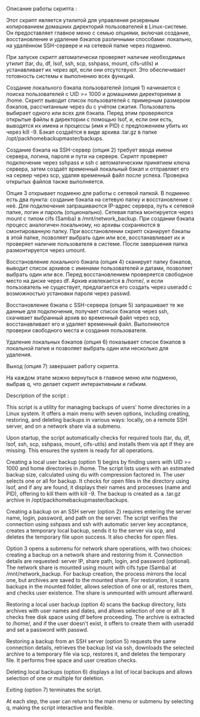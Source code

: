 Описание работы скрипта :

Этот скрипт является утилитой для управления резервным копированием домашних директорий пользователей в Linux-системе. Он предоставляет главное меню с семью опциями, включая создание, восстановление и удаление бэкапов различными способами: локально, на удалённом SSH-сервере и на сетевой папке через подменю.

При запуске скрипт автоматически проверяет наличие необходимых утилит (tar, du, df, lsof, ssh, scp, sshpass, mount, cifs-utils) и устанавливает их через apt, если они отсутствуют. Это обеспечивает готовность системы к выполнению всех функций.

Создание локального бэкапа пользователей (опция 1) начинается с поиска пользователей с UID >= 1000 и домашними директориями в /home. Скрипт выводит список пользователей с примерным размером бэкапов, рассчитанным через du с учётом сжатия. Пользователь выбирает одного или всех для бэкапа. Перед этим проверяются открытые файлы в директории с помощью lsof, и, если они есть, выводятся их имена и процессы (имя и PID) с предложением убить их через kill -9. Бэкап создаётся в виде архива .tar.gz в папке /opt/packhomebackupmaster/backups.

Создание бэкапа на SSH-сервер (опция 2) требует ввода имени сервера, логина, пароля и пути на сервере. Скрипт проверяет подключение через sshpass и ssh с автоматическим принятием ключа сервера, затем создаёт временный локальный бэкап и отправляет его на сервер через scp, удаляя временный файл после успеха. Проверка открытых файлов также выполняется.

Опция 3 открывает подменю для работы с сетевой папкой. В подменю есть два пункта: создание бэкапа на сетевую папку и восстановление с неё. Для подключения запрашиваются IP-адрес сервера, путь к сетевой папке, логин и пароль (опционально). Сетевая папка монтируется через mount с типом cifs (Samba) в /mnt/network_backup. При создании бэкапа процесс аналогичен локальному, но архивы сохраняются в смонтированную папку. При восстановлении скрипт сканирует бэкапы в этой папке, позволяет выбрать один или все, восстанавливает их и проверяет наличие пользователя в системе. После завершения папка размонтируется через umount.

Восстановление локального бэкапа (опция 4) сканирует папку бэкапов, выводит список архивов с именами пользователей и датами, позволяет выбрать один или все. Перед восстановлением проверяется свободное место на диске через df. Архив извлекается в /home/, и если пользователь не существует, предлагается его создать через useradd с возможностью установки пароля через passwd.

Восстановление бэкапа с SSH-сервера (опция 5) запрашивает те же данные для подключения, получает список бэкапов через ssh, скачивает выбранный архив во временный файл через scp, восстанавливает его и удаляет временный файл. Выполняются проверки свободного места и создания пользователя.

Удаление локальных бэкапов (опция 6) показывает список бэкапов в локальной папке и позволяет выбрать один или несколько для удаления.

Выход (опция 7) завершает работу скрипта.

На каждом этапе можно вернуться в главное меню или подменю, выбрав q, что делает скрипт интерактивным и гибким.

Description of the script :

This script is a utility for managing backups of users' home directories in a Linux system. It offers a main menu with seven options, including creating, restoring, and deleting backups in various ways: locally, on a remote SSH server, and on a network share via a submenu.

Upon startup, the script automatically checks for required tools (tar, du, df, lsof, ssh, scp, sshpass, mount, cifs-utils) and installs them via apt if they are missing. This ensures the system is ready for all operations.

Creating a local user backup (option 1) begins by finding users with UID >= 1000 and home directories in /home. The script lists users with an estimated backup size, calculated using du with compression factored in. The user selects one or all for backup. It checks for open files in the directory using lsof, and if any are found, it displays their names and processes (name and PID), offering to kill them with kill -9. The backup is created as a .tar.gz archive in /opt/packhomebackupmaster/backups.

Creating a backup on an SSH server (option 2) requires entering the server name, login, password, and path on the server. The script verifies the connection using sshpass and ssh with automatic server key acceptance, creates a temporary local backup, sends it to the server via scp, and deletes the temporary file upon success. It also checks for open files.

Option 3 opens a submenu for network share operations, with two choices: creating a backup on a network share and restoring from it. Connection details are requested: server IP, share path, login, and password (optional). The network share is mounted using mount with cifs type (Samba) at /mnt/network_backup. For backup creation, the process mirrors the local one, but archives are saved to the mounted share. For restoration, it scans backups in the mounted folder, allows selection of one or all, restores them, and checks user existence. The share is unmounted with umount afterward.

Restoring a local user backup (option 4) scans the backup directory, lists archives with user names and dates, and allows selection of one or all. It checks free disk space using df before proceeding. The archive is extracted to /home/, and if the user doesn’t exist, it offers to create them with useradd and set a password with passwd.

Restoring a backup from an SSH server (option 5) requests the same connection details, retrieves the backup list via ssh, downloads the selected archive to a temporary file via scp, restores it, and deletes the temporary file. It performs free space and user creation checks.

Deleting local backups (option 6) displays a list of local backups and allows selection of one or multiple for deletion.

Exiting (option 7) terminates the script.

At each step, the user can return to the main menu or submenu by selecting q, making the script interactive and flexible.
